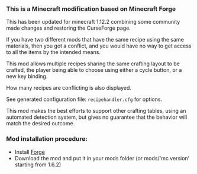 ### This is a Minecraft modification based on Minecraft Forge

This has been updated for minecraft 1.12.2 combining some community made changes and restoring the CurseForge page.

If you have two different mods that have the same recipe using the same materials, then you got a conflict, and you would have no way to get access to all the items by the intended means.

This mod allows multiple recipes sharing the same crafting layout to be crafted, the player being able to choose using either a cycle button, or a new key binding.

How many recipes are conflicting is also displayed.

See generated configuration file: `recipehandler.cfg` for options.


This mod makes the best efforts to support other crafting tables, using an automated detection system, but gives no guarantee that the behavior will match the desired outcome.


### Mod installation procedure:
* Install [Forge](https://files.minecraftforge.net/)
* Download the mod and put it in your mods folder (or mods/'mc version' starting from 1.6.2)
